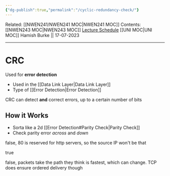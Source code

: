 ```yaml
---
{"dg-publish":true,"permalink":"/cyclic-redundancy-check/"}
---
```


Related: [[NWEN241/NWEN241 MOC\|NWEN241 MOC]]
Contents: [[NWEN243 MOC\|NWEN243 MOC]]
[Lecture Schedule](https://ecs.wgtn.ac.nz/Courses/NWEN243_2023T2/LectureSchedule)
[[UNI MOC\|UNI MOC]]
Hamish Burke || 17-07-2023
***

# CRC

Used for **error detection**

- Used in the [[Data Link Layer\|Data Link Layer]] 
- Type of [[Error Detection\|Error Detection]]

CRC can detect **and** correct errors, up to a certain number of bits

## How it Works

- Sorta like a 2d [[Error Detection#Parity Check\|Parity Check]]
- Check parity error *across* and *down*


false, 80 is reserved for http servers, so the source IP won't be that

true

false, packets take the path they think is fastest, which can change. TCP does ensure ordered delivery though